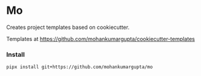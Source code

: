 # Mo

Creates project templates based on cookiecutter.

Templates at https://github.com/mohankumargupta/cookiecutter-templates

### Install

```sh
pipx install git+https://github.com/mohankumargupta/mo
```